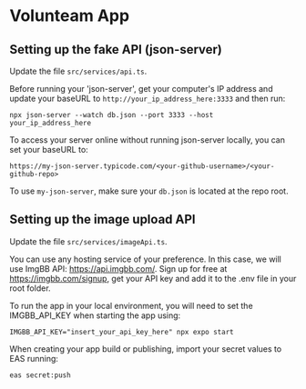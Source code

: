 # Volunteam App

## Setting up the fake API (json-server)

Update the file `src/services/api.ts`.

Before running your 'json-server', get your computer's IP address and update your baseURL to `http://your_ip_address_here:3333` and then run:

```
npx json-server --watch db.json --port 3333 --host your_ip_address_here
```

To access your server online without running json-server locally, you can set your baseURL to:

```
https://my-json-server.typicode.com/<your-github-username>/<your-github-repo>
```

To use `my-json-server`, make sure your `db.json` is located at the repo root.

## Setting up the image upload API

Update the file `src/services/imageApi.ts`.

You can use any hosting service of your preference. In this case, we will use ImgBB API: https://api.imgbb.com/.
Sign up for free at https://imgbb.com/signup, get your API key and add it to the .env file in your root folder.

To run the app in your local environment, you will need to set the IMGBB_API_KEY when starting the app using:

```
IMGBB_API_KEY="insert_your_api_key_here" npx expo start
```

When creating your app build or publishing, import your secret values to EAS running:

```
eas secret:push
```

